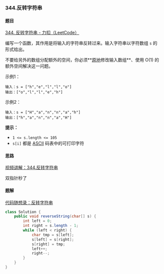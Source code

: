 ### 344.反转字符串

#### 题目

[344. 反转字符串 - 力扣（LeetCode）](https://leetcode.cn/problems/reverse-string/description/)

编写一个函数，其作用是将输入的字符串反转过来。输入字符串以字符数组 `s` 的形式给出。

不要给另外的数组分配额外的空间，你必须**[原地](https://baike.baidu.com/item/原地算法)修改输入数组**、使用 O(1) 的额外空间解决这一问题。

示例1：

```
输入：s = ["h","e","l","l","o"]
输出：["o","l","l","e","h"]
```

示例2：

```
输入：s = ["H","a","n","n","a","h"]
输出：["h","a","n","n","a","H"]
```

**提示：**

- `1 <= s.length <= 105`
- `s[i]` 都是 [ASCII](https://baike.baidu.com/item/ASCII) 码表中的可打印字符



#### 思路

[视频讲解：344.反转字符串](https://www.bilibili.com/video/BV1fV4y17748/?vd_source=ac7136f9d876267a31549d6a76ffd460)

双指针秒了

#### 题解

[代码随想录：反转字符串](https://www.programmercarl.com/0344.反转字符串.html#算法公开课)

```java
class Solution {
    public void reverseString(char[] s) {
        int left = 0;
        int right = s.length - 1;
        while (left < right) {
            char tmp = s[left];
            s[left] = s[right];
            s[right] = tmp;
            left++;
            right--;
        }
    }
}
```

